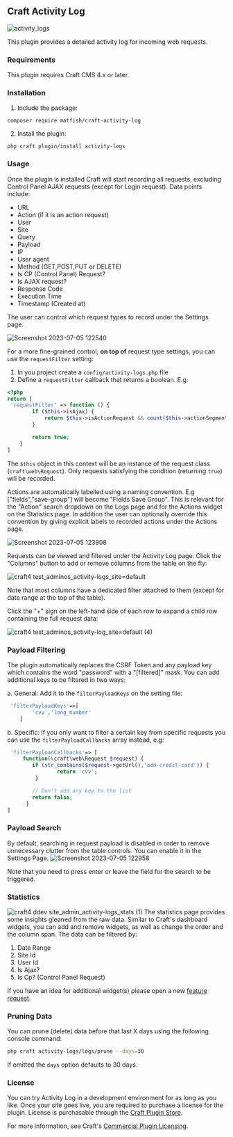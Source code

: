 ## Craft Activity Log
![activity_logs](https://github.com/matfish2/craft-activity-log/assets/1510460/2c52ed8f-9805-4203-85fe-69b453ced922)

This plugin provides a detailed activity log for incoming web requests.

### Requirements

This plugin requires Craft CMS 4.x or later.

### Installation

1. Include the package:

```
composer require matfish/craft-activity-log
```

2. Install the plugin:

```
php craft plugin/install activity-logs
```

### Usage

Once the plugin is installed Craft will start recording all requests, excluding Control Panel AJAX requests (except for Login request).
Data points include:
* URL
* Action (if it is an action request)
* User
* Site
* Query
* Payload 
* IP
* User agent
* Method (GET,POST,PUT or DELETE)
* Is CP (Control Panel) Request?
* Is AJAX request?
* Response Code
* Execution Time
* Timestamp (Created at)

The user can control which request types to record under the Settings page.

![Screenshot 2023-07-05 122540](https://github.com/matfish2/craft-activity-log/assets/1510460/a0eca755-4351-4e52-8c9d-847a8d38f9ca)

For a more fine-grained control, **on top of** request type settings, you can use the `requestFilter` setting:
1. In you project create a `config/activity-logs.php` file
2. Define a `requestFilter` callback that returns a boolean. E.g:
```php
<?php
return [
 'requestFilter' => function () {
        if ($this->isAjax) {
            return $this->isActionRequest && count($this->actionSegments) === 2 && $this->actionSegments[1] === 'save-draft';
        }

        return true;
    }
]
```
The `$this` object in this context will be an instance of the request class (`craft\web\Request`).
Only requests satisfying the condition (returning `true`) will be recorded.

Actions are automatically labelled using a naming convention. E.g ["fields","save-group"] will become "Fields Save Group".
This is relevant for the "Action" search dropdown on the Logs page and for the Actions widget on the Statistics page.
In addition the user can optionally override this convention by giving explicit labels to recorded actions under the Actions page.

![Screenshot 2023-07-05 123908](https://github.com/matfish2/craft-activity-log/assets/1510460/b977f911-9783-4b77-894a-a0b693d63baa)


Requests can be viewed and filtered under the Activity Log page.
Click the "Columns" button to add or remove columns from the table on the fly:

![craft4 test_adminos_activity-logs_site=default](https://user-images.githubusercontent.com/1510460/175236200-2c2ebc1b-b1c6-4dfa-a07a-8d20a3780cb5.png)

Note that most columns have a dedicated filter attached to them (except for date range at the top of the table).

Click the "+" sign on the left-hand side of each row to expand a child row containing the full request data:

![craft4 test_adminos_activity-log_site=default (4)](https://user-images.githubusercontent.com/1510460/175233957-eeb453c1-8b18-448e-af7a-c476f3ac9cb5.png)
 
### Payload Filtering

The plugin automatically replaces the CSRF Token and any payload key which contains the word "password" with a "[filtered]" mask.
You can add additional keys to be filtered in two ways:

a. General: Add it to the `filterPayloadKeys` on the setting file:
```php   
 'filterPayloadKeys'=>[
        'cvv','long_number'
    ]
```
b. Specific: If you only want to filter a certain key from specific requests you can use the `filterPayloadCallbacks` array instead, e.g:
```php
 'filterPayloadCallbacks'=> [
     function(\craft\web\Request $request) {
        if (str_contains($request->getUrl(),'add-credit-card')) {
                return 'cvv';
         }

        // Don't add any key to the list
        return false;
      }
]
```

### Payload Search
By default, searching in request payload is disabled in order to remove unnecessary clutter from the table controls.
You can enable it in the Settings Page.
![Screenshot 2023-07-05 122958](https://github.com/matfish2/craft-activity-log/assets/1510460/5050e149-0872-464c-bc64-e00ff6586666)

Note that you need to press enter or leave the field for the search to be triggered.

### Statistics
![craft4 ddev site_admin_activity-logs_stats (1)](https://user-images.githubusercontent.com/1510460/227717790-51cc3998-f496-4ec3-9346-50e2b443dc14.png)
The statistics page provides some insights gleaned from the raw data.
Similar to Craft's dashboard widgets, you can add and remove widgets, as well as change the order and the column span.
The data can be filtered by:
1. Date Range
2. Site Id
3. User Id
4. Is Ajax?
5. Is Cp? (Control Panel Request)

If you have an idea for additional widget(s) please open a new [feature request](https://github.com/matfish2/craft-activity-log/issues/new?assignees=&labels=&template=feature_request.md&title=).

### Pruning Data

You can prune (delete) data before that last X days using the following console command:
```bash
php craft activity-logs/logs/prune --days=30
```
If omitted the `days` option defaults to 30 days.

### License

You can try Activity Log in a development environment for as long as you like. Once your site goes live, you are
required to purchase a license for the plugin. License is purchasable through
the [Craft Plugin Store](https://plugins.craftcms.com/activity-logs).

For more information, see
Craft's [Commercial Plugin Licensing](https://craftcms.com/docs/4.x/plugins.html#commercial-plugin-licensing).
